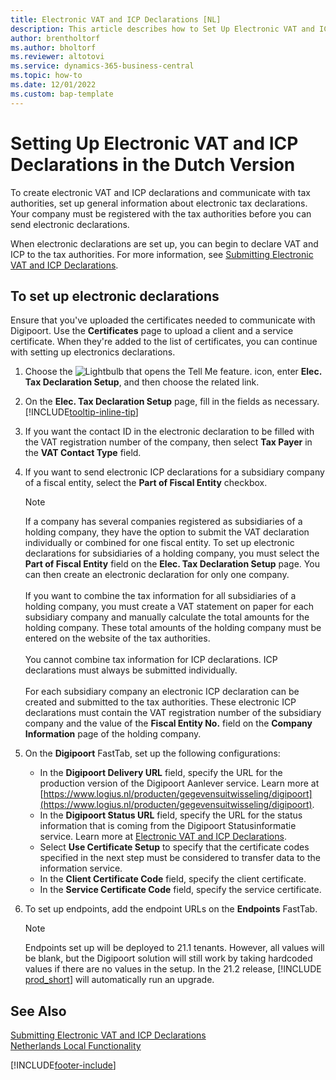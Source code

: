 ```yaml
---
title: Electronic VAT and ICP Declarations [NL]
description: This article describes how to Set Up Electronic VAT and ICP Declarations in the Dutch Version.
author: brentholtorf
ms.author: bholtorf
ms.reviewer: altotovi
ms.service: dynamics-365-business-central
ms.topic: how-to
ms.date: 12/01/2022
ms.custom: bap-template
---
```


# Setting Up Electronic VAT and ICP Declarations in the Dutch Version

To create electronic VAT and ICP declarations and communicate with tax authorities, set up general information about electronic tax declarations. Your company must be registered with the tax authorities before you can send electronic declarations.

When electronic declarations are set up, you can begin to declare VAT and ICP to the tax authorities. For more information, see [Submitting Electronic VAT and ICP Declarations](electronic-vat-and-icp-declarations.md).  

## To set up electronic declarations  

Ensure that you've uploaded the certificates needed to communicate with Digipoort. Use the **Certificates** page to upload a client and a service certificate. When they're added to the list of certificates, you can continue with setting up electronics declarations.

1. Choose the ![Lightbulb that opens the Tell Me feature.](../../media/ui-search/search_small.png "Tell me what you want to do") icon, enter **Elec. Tax Declaration Setup**, and then choose the related link.  
2. On the **Elec. Tax Declaration Setup** page, fill in the fields as necessary. [!INCLUDE[tooltip-inline-tip](../../includes/tooltip-inline-tip_md.md)]
3. If you want the contact ID in the electronic declaration to be filled with the VAT registration number of the company, then select  **Tax Payer** in the **VAT Contact Type** field.
4. If you want to send electronic ICP declarations for a subsidiary company of a fiscal entity, select the **Part of Fiscal Entity** checkbox.  

    > [!NOTE]  
    > If a company has several companies registered as subsidiaries of a holding company, they have the option to submit the VAT declaration individually or combined for one fiscal entity. To set up electronic declarations for subsidiaries of a holding company, you must select the **Part of Fiscal Entity** field on the **Elec. Tax Declaration Setup** page. You can then create an electronic declaration for only one company.<br /><br />
    If you want to combine the tax information for all subsidiaries of a holding company, you must create a VAT statement on paper for each subsidiary company and manually calculate the total amounts for the holding company. These total amounts of the holding company must be entered on the website of the tax authorities.<br /><br />
    You cannot combine tax information for ICP declarations. ICP declarations must always be submitted individually.<br /><br />
    For each subsidiary company an electronic ICP declaration can be created and submitted to the tax authorities. These electronic ICP declarations must contain the VAT registration number of the subsidiary company and the value of the **Fiscal Entity No.** field on the **Company Information** page of the holding company.

5. On the **Digipoort** FastTab, set up the following configurations:
   - In the **Digipoort Delivery URL** field, specify the URL for the production version of the Digipoort Aanlever service. Learn more at [https://www.logius.nl/producten/gegevensuitwisseling/digipoort](https://www.logius.nl/producten/gegevensuitwisseling/digipoort).  
   - In the **Digipoort Status URL** field, specify the URL for the status information that is coming from the Digipoort Statusinformatie service. Learn more at [Electronic VAT and ICP Declarations](electronic-vat-and-icp-declarations.md).
   - Select **Use Certificate Setup** to specify that the certificate codes specified in the next step must be considered to transfer data to the information service.
   - In the **Client Certificate Code** field, specify the client certificate.
   - In the **Service Certificate Code** field, specify the service certificate.

6. To set up endpoints, add the endpoint URLs on the **Endpoints** FastTab.

    > [!NOTE]  
    > Endpoints set up will be deployed to 21.1 tenants. However, all values will be blank, but the Digipoort solution will still work by taking hardcoded values if there are no values in the setup. In the 21.2 release, [!INCLUDE [prod_short](../../includes/prod_short.md)] will automatically run an upgrade.

## See Also  

[Submitting Electronic VAT and ICP Declarations](electronic-vat-and-icp-declarations.md)  
[Netherlands Local Functionality](netherlands-local-functionality.md)


[!INCLUDE[footer-include](../../includes/footer-banner.md)]
